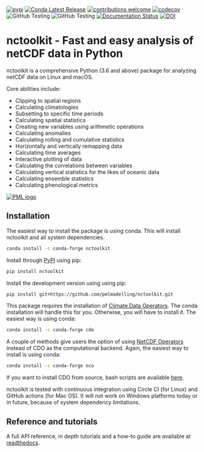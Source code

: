 
<!-- README.md is generated from README.Rmd. Please edit that file -->

[![pypi](https://img.shields.io/pypi/v/nctoolkit.svg)](https://pypi.python.org/pypi/nctoolkit/)
[![Conda Latest Release](https://anaconda.org/conda-forge/nctoolkit/badges/version.svg)](https://anaconda.org/conda-forge/nctoolkit/)
[![contributions welcome](https://img.shields.io/badge/contributions-welcome-brightgreen.svg?style=flat)](https://github.com/pmlmodelling/nctoolkit/issues) 
[![codecov](https://codecov.io/gh/pmlmodelling/nctoolkit/branch/master/graph/badge.svg)](https://codecov.io/gh/pmlmodelling/nctoolkit)
![GitHub Testing](https://github.com/pmlmodelling/nctoolkit/actions/workflows/python-app.yml/badge.svg)
![GitHub Testing](https://github.com/pmlmodelling/nctoolkit/actions/workflows/python-app-linux.yml/badge.svg)
[![Documentation Status](https://readthedocs.org/projects/nctoolkit/badge/?version=latest)](https://nctoolkit.readthedocs.io/en/latest/?badge=latest)
[![DOI](https://zenodo.org/badge/DOI/10.5281/zenodo.3938745.svg)](https://doi.org/10.5281/zenodo.3938745)






# nctoolkit - Fast and easy analysis of netCDF data in Python 

nctoolkit is a comprehensive Python (3.6 and above) package for analyzing netCDF data on Linux and macOS.

Core abilities include:
   - Clipping to spatial regions
   - Calculating climatologies
   - Subsetting to specific time periods
   - Calculating spatial statistics
   - Creating new variables using arithmetic operations
   - Calculating anomalies
   - Calculating rolling and cumulative statistics
   - Horizontally and vertically remapping data
   - Calculating time averages
   - Interactive plotting of data
   - Calculating the correlations between variables
   - Calculating vertical statistics for the likes of oceanic data
   - Calculating ensemble statistics
   - Calculating phenological metrics

[![PML logo](docs/source/pml-logo.gif)](https://pml.ac.uk/)


## Installation

The easiest way to install the package is using conda. This will install nctoolkit and all system dependencies.
```sh
conda install -c conda-forge nctoolkit
```

Install through [PyPI](https://pypi.org/project/nctoolkit/) using pip:
```sh
pip install nctoolkit 
```

Install the development version using using pip:
```sh
pip install git+https://github.com/pmlmodelling/nctoolkit.git
```

This package requires the installation of [Climate Data Operators](https://code.mpimet.mpg.de/projects/cdo/wiki). The conda installation will handle this for you. Otherwise, you will have to install it.  The easiest way is using conda:

```sh
conda install -c conda-forge cdo 
```

A couple of methods give users the option of using [NetCDF Operators](http://nco.sourceforge.net/) instead of CDO as the computational backend. Again, the easiest way to install is using conda:

```sh
conda install -c conda-forge nco 
```

If you want to install CDO from source, bash scripts are available [here](https://github.com/pmlmodelling/nctoolkit/tree/master/cdo_installers).
 
nctoolkit is tested with continuous integration using Circle CI (for Linux) and GitHub actions (for Mac OS). It will not work on Windows platforms today or in future, because of system dependency limitations. 


## Reference and tutorials

A full API reference, in depth tutorials and a how-to guide are available at [readthedocs](https://nctoolkit.readthedocs.io/en/latest/).






















